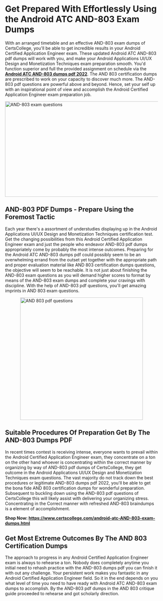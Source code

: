 <h1><strong>Get Prepared With Effortlessly Using the Android ATC AND-803 Exam Dumps&nbsp;</strong></h1>
<p><span style="font-weight: 400;">With an arranged timetable and an effective  AND-803 exam dumps of CertsCollege, you'll be able to get incredible results in your Android Certified Application Engineer exam. These updated Android ATC AND-803 pdf dumps will work with you, and make your Android Applications UI/UX Design and Monetization Techniques exam preparation smooth. You'd function superior and full the provided assignment on schedule via the <strong><a href="https://www.certscollege.com/android-atc-AND-803-exam-dumps.html">Android ATC AND-803 dumps pdf 2022</a></strong>. The AND 803 certification dumps are prescribed to work on your capacity to discover much more. The  AND-803 pdf questions are powerful above and beyond. Hence, set your self up with an inspirational point of view and accomplish the Android Certified Application Engineer exam preparation job.&nbsp;</span></p>
<p><span style="font-weight: 400;"><img style="display: block; margin-left: auto; margin-right: auto;" src="https://i.ibb.co/CPDK3ps/Yellow-and-Blue-Initiative-Blog-Banner.png" alt="AND-803 exam questions" width="559" height="315" /></span></p>
<h2><strong>AND-803 PDF Dumps - Prepare Using the Foremost Tactic</strong></h2>
<p><span style="font-weight: 400;">Each year there's a assortment of understudies displaying up in the Android Applications UI/UX Design and Monetization Techniques certification test. Get the changing possibilities from this Android Certified Application Engineer exam and just the people who endeavor AND-803 pdf dumps appropriately come by probably the most intense outcomes. Preparing for the Android ATC AND-803 dumps pdf could possibly seem to be an overwhelming errand from the outset yet together with the appropriate path and proper evaluation material like AND 803 certification dumps questions, the objective will seem to be reachable. It is not just about finishing the AND-803 exam questions as you will demand higher scores to format by means of the AND-803 exam dumps and complete your cravings with discipline. With the help of AND-803 pdf questions, you'll get amazing imprints in AND 803 exam questions.</span></p>
<p><span style="font-weight: 400;"><a href="https://tinyurl.com/y4cbgq74"><img style="display: block; margin-left: auto; margin-right: auto;" src="https://i.ibb.co/9tMrhdY/Teacher-Appreciation-Invitation.png" alt="AND 803 pdf questions " width="404" height="404" /></a></span></p>
<h2><strong>Suitable Procedures Of Preparation Get By The AND-803 Dumps PDF</strong></h2>
<p><span style="font-weight: 400;">In recent times contest is receiving intense, everyone wants to prevail within the Android Certified Application Engineer exam, they concentrate on a ton on the other hand whoever is concentrating within the correct manner by organizing by way of AND-803 pdf dumps of CertsCollege, they get outcome in the Android Applications UI/UX Design and Monetization Techniques exam questions. The vast majority do not track down the best procedures or legitimate AND-803 dumps pdf 2022, you'll be able to get the bona fide AND 803 certification dumps for wonderful preparation. Subsequent to buckling down using the  AND-803 pdf questions of CertsCollege this will likely assist with delivering your organizing stress. Concentrating in the Correct manner with refreshed AND-803 braindumps is a element of accomplishment.</span></p>
<p><span style="font-weight: 400;"><strong>Shop Now: <a href="https://www.certscollege.com/android-atc-AND-803-exam-dumps.html">https://www.certscollege.com/android-atc-AND-803-exam-dumps.html</a></strong></span></p>
<h2><strong>Get Most Extreme Outcomes By The AND 803 Certification Dumps</strong></h2>
<p><span style="font-weight: 400;">The approach to progress in any Android Certified Application Engineer exam is always to rehearse a ton. Nobody does completely anytime you initial need to rehash practice with the AND-803 dumps pdf you can finish it with out any challenge. Your persistent work makes you fantastic in any Android Certified Application Engineer field. So it in the end depends on you what level of time you need to have ready with Android ATC AND-803 exam dumps to accomplish. By the AND-803 pdf dumps in the AND 803 critique guide proceeded to rehearse and got scholarly direction.</span></p>
